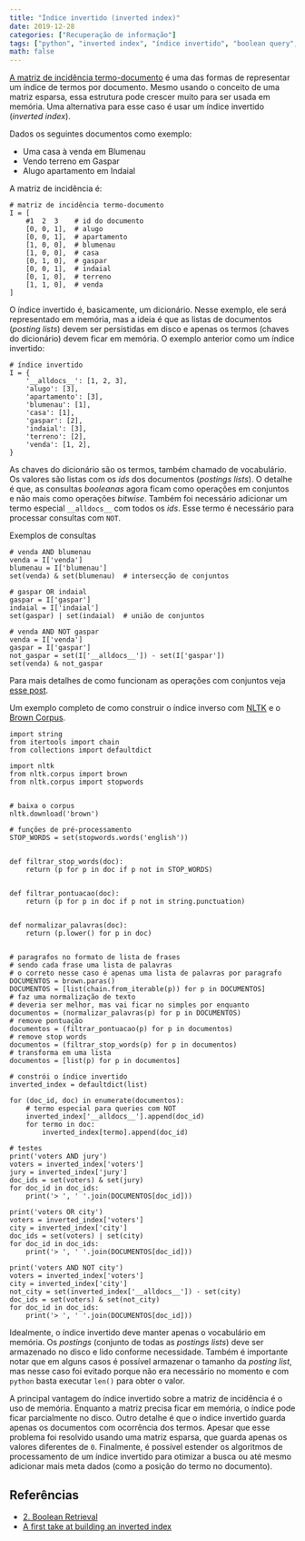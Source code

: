 ```yaml
---
title: "Índice invertido (inverted index)"
date: 2019-12-28
categories: ["Recuperação de informação"]
tags: ["python", "inverted index", "índice invertido", "boolean query", "nltk"]
math: false
---
```


[A matriz de incidência termo-documento](https://juliocesarbatista.com/post/matriz-incidencia-termo-documento/) é uma das formas de representar um índice de termos por documento.
Mesmo usando o conceito de uma matriz esparsa, essa estrutura pode crescer muito para ser usada em memória.
Uma alternativa para esse caso é usar um índice invertido (_inverted index_).

Dados os seguintes documentos como exemplo:

* Uma casa à venda em Blumenau
* Vendo terreno em Gaspar
* Alugo apartamento em Indaial

A matriz de incidência é:

```
# matriz de incidência termo-documento
I = [
    #1  2  3    # id do documento
    [0, 0, 1],  # alugo
    [0, 0, 1],  # apartamento
    [1, 0, 0],  # blumenau
    [1, 0, 0],  # casa
    [0, 1, 0],  # gaspar
    [0, 0, 1],  # indaial
    [0, 1, 0],  # terreno
    [1, 1, 0],  # venda
]
```

O índice invertido é, basicamente, um dicionário.
Nesse exemplo, ele será representado em memória, mas a ideia é que as listas de documentos (_posting lists_) devem ser persistidas em disco e apenas os termos (chaves do dicionário) devem ficar em memória.
O exemplo anterior como um índice invertido:

```
# índice invertido
I = {
    '__alldocs__': [1, 2, 3],
    'alugo': [3],
    'apartamento': [3],
    'blumenau': [1],
    'casa': [1],
    'gaspar': [2],
    'indaial': [3],
    'terreno': [2],
    'venda': [1, 2],
}
```

As chaves do dicionário são os termos, também chamado de vocabulário.
Os valores são listas com os _ids_ dos documentos (_postings lists_).
O detalhe é que, as consultas _booleanas_ agora ficam como operações em conjuntos e não mais como operações _bitwise_.
Também foi necessário adicionar um termo especial `__alldocs__` com todos os _ids_.
Esse termo é necessário para processar consultas com `NOT`.

Exemplos de consultas

```
# venda AND blumenau
venda = I['venda']
blumenau = I['blumenau']
set(venda) & set(blumenau)  # intersecção de conjuntos

# gaspar OR indaial
gaspar = I['gaspar']
indaial = I['indaial']
set(gaspar) | set(indaial)  # união de conjuntos

# venda AND NOT gaspar
venda = I['venda']
gaspar = I['gaspar']
not_gaspar = set(I['__alldocs__']) - set(I['gaspar'])
set(venda) & not_gaspar
```

Para mais detalhes de como funcionam as operações com conjuntos veja [esse post](https://juliocesarbatista.com/post/python-sets/).

Um exemplo completo de como construir o índice inverso com [NLTK](http://www.nltk.org/) e o [Brown Corpus](https://en.wikipedia.org/wiki/Brown_Corpus).

```
import string
from itertools import chain
from collections import defaultdict

import nltk
from nltk.corpus import brown
from nltk.corpus import stopwords


# baixa o corpus
nltk.download('brown')

# funções de pré-processamento
STOP_WORDS = set(stopwords.words('english'))


def filtrar_stop_words(doc):
    return (p for p in doc if p not in STOP_WORDS)


def filtrar_pontuacao(doc):
    return (p for p in doc if p not in string.punctuation)


def normalizar_palavras(doc):
    return (p.lower() for p in doc)
    

# paragrafos no formato de lista de frases
# sendo cada frase uma lista de palavras
# o correto nesse caso é apenas uma lista de palavras por paragrafo
DOCUMENTOS = brown.paras()
DOCUMENTOS = [list(chain.from_iterable(p)) for p in DOCUMENTOS]
# faz uma normalização de texto
# deveria ser melhor, mas vai ficar no simples por enquanto
documentos = (normalizar_palavras(p) for p in DOCUMENTOS)
# remove pontuação
documentos = (filtrar_pontuacao(p) for p in documentos)
# remove stop words
documentos = (filtrar_stop_words(p) for p in documentos)
# transforma em uma lista
documentos = [list(p) for p in documentos]

# constrói o índice invertido
inverted_index = defaultdict(list)

for (doc_id, doc) in enumerate(documentos):
    # termo especial para queries com NOT
    inverted_index['__alldocs__'].append(doc_id)
    for termo in doc:
        inverted_index[termo].append(doc_id)

# testes
print('voters AND jury')
voters = inverted_index['voters']
jury = inverted_index['jury']
doc_ids = set(voters) & set(jury)
for doc_id in doc_ids:
    print('> ', ' '.join(DOCUMENTOS[doc_id]))

print('voters OR city')
voters = inverted_index['voters']
city = inverted_index['city']
doc_ids = set(voters) | set(city)
for doc_id in doc_ids:
    print('> ', ' '.join(DOCUMENTOS[doc_id]))
    
print('voters AND NOT city')
voters = inverted_index['voters']
city = inverted_index['city']
not_city = set(inverted_index['__alldocs__']) - set(city)
doc_ids = set(voters) & set(not_city)
for doc_id in doc_ids:
    print('> ', ' '.join(DOCUMENTOS[doc_id]))
```

Idealmente, o índice invertido deve manter apenas o vocabulário em memória.
Os _postings_ (conjunto de todas as _postings lists_) deve ser armazenado no disco e lido conforme necessidade.
Também é importante notar que em alguns casos é possível armazenar o tamanho da _posting list_, mas nesse caso foi evitado porque não era necessário no momento e com `python` basta executar `len()` para obter o valor.

A principal vantagem do índice invertido sobre a matriz de incidência é o uso de memória.
Enquanto a matriz precisa ficar em memória, o índice pode ficar parcialmente no disco.
Outro detalhe é que o índice invertido guarda apenas os documentos com ocorrência dos termos.
Apesar que esse problema foi resolvido usando uma matriz esparsa, que guarda apenas os valores diferentes de `0`.
Finalmente, é possível estender os algoritmos de processamento de um índice invertido para otimizar a busca ou até mesmo adicionar mais meta dados (como a posição do termo no documento).


## Referências

* [2. Boolean Retrieval](https://www.systems.ethz.ch/sites/default/files/file/ir2018spring/02%20Information%20Retrieval%20-%20Boolean%20Retrieval.pdf)
* [A first take at building an inverted index](https://nlp.stanford.edu/IR-book/html/htmledition/a-first-take-at-building-an-inverted-index-1.html)
